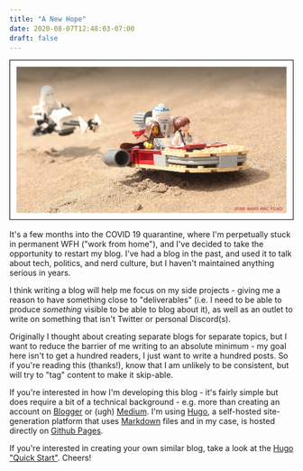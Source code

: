 ```yaml
---
title: "A New Hope"
date: 2020-08-07T12:48:03-07:00
draft: false
---
```


![Lego Star Wars Landspeeder](/lego_landspeeder.jpg)

It's a few months into the COVID 19 quarantine, where I'm perpetually stuck in
permanent WFH ("work from home"), and I've decided to take the opportunity to
restart my blog. I've had a blog in the past, and used it to talk about tech,
politics, and nerd culture, but I haven't maintained anything serious in years.

<!--more-->

I think writing a blog will help me focus on my side projects - giving me a
reason to have something close to "deliverables" (i.e. I need to be able to
produce _something_ visible to be able to blog about it), as well as an outlet
to write on something that isn't Twitter or personal Discord(s).

Originally I thought about creating separate blogs for separate topics, but I
want to reduce the barrier of me writing to an absolute minimum - my goal here
isn't to get a hundred readers, I just want to write a hundred posts. So if
you're reading this (thanks!), know that I am unlikely to be consistent, but
will try to "tag" content to make it skip-able.

If you're interested in how I'm developing this blog - it's fairly simple but
does require a bit of a technical background - e.g. more than creating an
account on [Blogger][] or (ugh) [Medium][]. I'm using [Hugo], a self-hosted
site-generation platform that uses [Markdown][] files and in my case, is hosted
directly on [Github Pages][].

If you're interested in creating your own similar blog, take a look at the [Hugo "Quick Start"]. Cheers!

[blogger]: https://www.blogger.com/
[medium]: https://medium.com/
[hugo]: https://gohugo.io/
[markdown]: https://www.markdownguide.org/
[github pages]: https://gohugo.io/hosting-and-deployment/hosting-on-github/
[hugo "quick start"]: https://gohugo.io/getting-started/quick-start/
